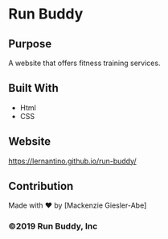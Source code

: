 # Run Buddy

## Purpose
A website that offers fitness training services. 

## Built With
* Html
* CSS 

## Website
https://lernantino.github.io/run-buddy/ 

## Contribution
Made with ❤️ by [Mackenzie Giesler-Abe]  

### ©️2019 Run Buddy, Inc 
